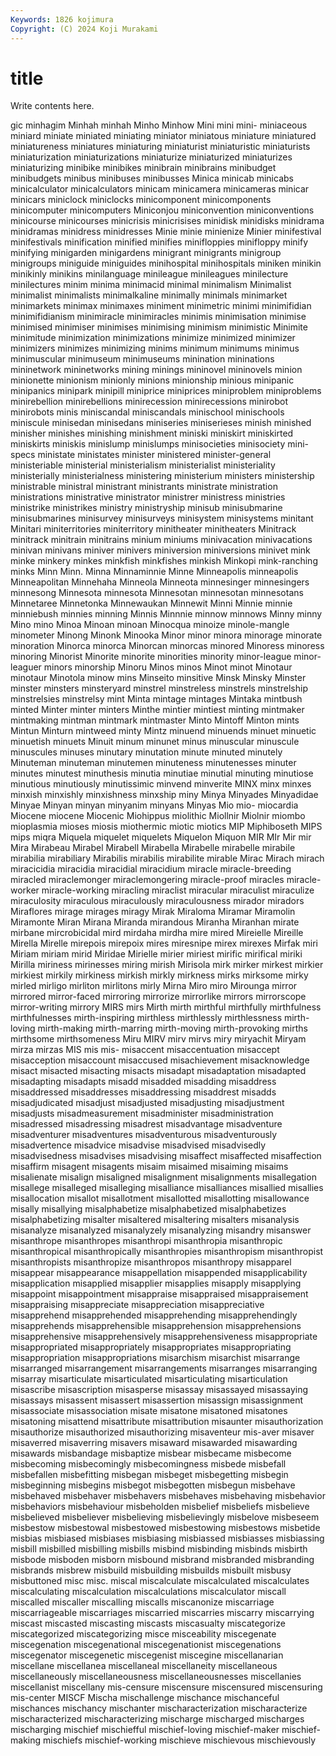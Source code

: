 ```yaml
---
Keywords: 1826 kojimura
Copyright: (C) 2024 Koji Murakami
---
```


# title

Write contents here.



gic minhagim Minhah minhah Minho Minhow Mini mini mini-
miniaceous miniard miniate miniated miniating miniator miniatous miniature miniatured miniatureness
miniatures miniaturing miniaturist miniaturistic miniaturists miniaturization miniaturizations miniaturize miniaturized miniaturizes
miniaturizing minibike minibikes minibrain minibrains minibudget minibudgets minibus minibuses minibusses
Minica minicab minicabs minicalculator minicalculators minicam minicamera minicameras minicar minicars
miniclock miniclocks minicomponent minicomponents minicomputer minicomputers Miniconjou miniconvention miniconventions minicourse
minicourses minicrisis minicrisises minidisk minidisks minidrama minidramas minidress minidresses Minie
minie minienize Minier minifestival minifestivals minification minified minifies minifloppies minifloppy
minify minifying minigarden minigardens minigrant minigrants minigroup minigroups miniguide miniguides
minihospital minihospitals miniken minikin minikinly minikins minilanguage minileague minileagues minilecture
minilectures minim minima minimacid minimal minimalism Minimalist minimalist minimalists minimalkaline
minimally minimals minimarket minimarkets minimax minimaxes miniment minimetric minimi minimifidian
minimifidianism minimiracle minimiracles minimis minimisation minimise minimised minimiser minimises minimising
minimism minimistic Minimite minimitude minimization minimizations minimize minimized minimizer minimizers
minimizes minimizing minims minimum minimums minimus minimuscular minimuseum minimuseums minination
mininations mininetwork mininetworks mining minings mininovel mininovels minion minionette minionism
minionly minions minionship minious minipanic minipanics minipark minipill miniprice miniprices
miniproblem miniproblems minirebellion minirebellions minirecession minirecessions minirobot minirobots minis miniscandal
miniscandals minischool minischools miniscule minisedan minisedans miniseries miniserieses minish minished
minisher minishes minishing minishment miniski miniskirt miniskirted miniskirts miniskis minislump
minislumps minisocieties minisociety mini-specs ministate ministates minister ministered minister-general ministeriable
ministerial ministerialism ministerialist ministeriality ministerially ministerialness ministering ministerium ministers ministership
ministrable ministral ministrant ministrants ministrate ministration ministrations ministrative ministrator ministrer
ministress ministries ministrike ministrikes ministry ministryship minisub minisubmarine minisubmarines minisurvey
minisurveys minisystem minisystems minitant Minitari miniterritories miniterritory minitheater minitheaters Minitrack
minitrack minitrain minitrains minium miniums minivacation minivacations minivan minivans miniver
minivers miniversion miniversions minivet mink minke minkery minkes minkfish minkfishes
minkish Minkopi mink-ranching minks Minn Minn. Minna Minnaminnie Minne Minneapolis
minneapolis Minneapolitan Minnehaha Minneola Minneota minnesinger minnesingers minnesong Minnesota minnesota
Minnesotan minnesotan minnesotans Minnetaree Minnetonka Minnewaukan Minnewit Minni Minnie minnie
minniebush minnies minning Minnis Minnnie minnow minnows Minny minny Mino
mino Minoa Minoan minoan Minocqua minoize minole-mangle minometer Minong Minonk
Minooka Minor minor minora minorage minorate minoration Minorca minorca Minorcan
minorcas minored Minoress minoress minoring Minorist Minorite minorite minorities minority
minor-league minor-leaguer minors minorship Minoru Minos minos Minot minot Minotaur
minotaur Minotola minow mins Minseito minsitive Minsk Minsky Minster minster
minsters minsteryard minstrel minstreless minstrels minstrelship minstrelsies minstrelsy mint Minta
mintage mintages Mintaka mintbush minted Minter minter minters Minthe mintier
mintiest minting mintmaker mintmaking mintman mintmark mintmaster Minto Mintoff Minton
mints Mintun Minturn mintweed minty Mintz minuend minuends minuet minuetic
minuetish minuets Minuit minum minunet minus minuscular minuscule minuscules minuses
minutary minutation minute minuted minutely Minuteman minuteman minutemen minuteness minutenesses
minuter minutes minutest minuthesis minutia minutiae minutial minuting minutiose minutious
minutiously minutissimic minvend minverite MINX minx minxes minxish minxishly minxishness
minxship miny Minya Minyades Minyadidae Minyae Minyan minyan minyanim minyans
Minyas Mio mio- miocardia Miocene miocene Miocenic Miohippus miolithic Miollnir
Miolnir miombo mioplasmia mioses miosis miothermic miotic miotics MIP Miphiboseth
MIPS mips miqra Miquela miquelet miquelets Miquelon Miquon MIR MIr
Mir mir Mira Mirabeau Mirabel Mirabell Mirabella Mirabelle mirabelle mirabile
mirabilia mirabiliary Mirabilis mirabilis mirabilite mirable Mirac Mirach mirach miracicidia
miracidia miracidial miracidium miracle miracle-breeding miracled miraclemonger miraclemongering miracle-proof miracles
miracle-worker miracle-working miracling miraclist miracular miraculist miraculize miraculosity miraculous miraculously
miraculousness mirador miradors Miraflores mirage mirages miragy Mirak Miraloma Miramar
Miramolin Miramonte Miran Mirana Miranda mirandous Miranha Miranhan mirate mirbane
mircrobicidal mird mirdaha mirdha mire mired Mireielle Mireille Mirella Mirelle
mirepois mirepoix mires miresnipe mirex mirexes Mirfak miri Miriam miriam
mirid Miridae Mirielle mirier miriest mirific mirifical miriki Mirilla miriness
mirinesses miring mirish Mirisola mirk mirker mirkest mirkier mirkiest mirkily
mirkiness mirkish mirkly mirkness mirks mirksome mirky mirled mirligo mirliton
mirlitons mirly Mirna Miro miro Mirounga mirror mirrored mirror-faced mirroring
mirrorize mirrorlike mirrors mirrorscope mirror-writing mirrory MIRS mirs Mirth mirth
mirthful mirthfully mirthfulness mirthfulnesses mirth-inspiring mirthless mirthlessly mirthlessness mirth-loving mirth-making
mirth-marring mirth-moving mirth-provoking mirths mirthsome mirthsomeness Miru MIRV mirv mirvs
miry miryachit Miryam mirza mirzas MIS mis mis- misaccent misaccentuation
misaccept misacception misaccount misaccused misachievement misacknowledge misact misacted misacting misacts
misadapt misadaptation misadapted misadapting misadapts misadd misadded misadding misaddress misaddressed
misaddresses misaddressing misaddrest misadds misadjudicated misadjust misadjusted misadjusting misadjustment misadjusts
misadmeasurement misadminister misadministration misadressed misadressing misadrest misadvantage misadventure misadventurer misadventures
misadventurous misadventurously misadvertence misadvice misadvise misadvised misadvisedly misadvisedness misadvises misadvising
misaffect misaffected misaffection misaffirm misagent misagents misaim misaimed misaiming misaims
misalienate misalign misaligned misalignment misalignments misallegation misallege misalleged misalleging misalliance
misalliances misallied misallies misallocation misallot misallotment misallotted misallotting misallowance misally
misallying misalphabetize misalphabetized misalphabetizes misalphabetizing misalter misaltered misaltering misalters misanalysis
misanalyze misanalyzed misanalyzely misanalyzing misandry misanswer misanthrope misanthropes misanthropi misanthropia
misanthropic misanthropical misanthropically misanthropies misanthropism misanthropist misanthropists misanthropize misanthropos misanthropy
misapparel misappear misappearance misappellation misappended misapplicability misapplication misapplied misapplier misapplies
misapply misapplying misappoint misappointment misappraise misappraised misappraisement misappraising misappreciate misappreciation
misappreciative misapprehend misapprehended misapprehending misapprehendingly misapprehends misapprehensible misapprehension misapprehensions misapprehensive
misapprehensively misapprehensiveness misappropriate misappropriated misappropriately misappropriates misappropriating misappropriation misappropriations misarchism
misarchist misarrange misarranged misarrangement misarrangements misarranges misarranging misarray misarticulate misarticulated
misarticulating misarticulation misascribe misascription misasperse misassay misassayed misassaying misassays misassent
misassert misassertion misassign misassignment misassociate misassociation misate misatone misatoned misatones
misatoning misattend misattribute misattribution misaunter misauthorization misauthorize misauthorized misauthorizing misaventeur
mis-aver misaver misaverred misaverring misavers misaward misawarded misawarding misawards misbandage
misbaptize misbear misbecame misbecome misbecoming misbecomingly misbecomingness misbede misbefall misbefallen
misbefitting misbegan misbeget misbegetting misbegin misbeginning misbegins misbegot misbegotten misbegun
misbehave misbehaved misbehaver misbehavers misbehaves misbehaving misbehavior misbehaviors misbehaviour misbeholden
misbelief misbeliefs misbelieve misbelieved misbeliever misbelieving misbelievingly misbelove misbeseem misbestow
misbestowal misbestowed misbestowing misbestows misbetide misbias misbiased misbiases misbiasing misbiassed
misbiasses misbiassing misbill misbilled misbilling misbills misbind misbinding misbinds misbirth
misbode misboden misborn misbound misbrand misbranded misbranding misbrands misbrew misbuild
misbuilding misbuilds misbuilt misbusy misbuttoned misc misc. miscal miscalculate miscalculated
miscalculates miscalculating miscalculation miscalculations miscalculator miscall miscalled miscaller miscalling miscalls
miscanonize miscarriage miscarriageable miscarriages miscarried miscarries miscarry miscarrying miscast miscasted
miscasting miscasts miscasualty miscategorize miscategorized miscategorizing misce misceability miscegenate miscegenation
miscegenational miscegenationist miscegenations miscegenator miscegenetic miscegenist miscegine miscellanarian miscellane miscellanea
miscellaneal miscellaneity miscellaneous miscellaneously miscellaneousness miscellaneousnesses miscellanies miscellanist miscellany mis-censure
miscensure miscensured miscensuring mis-center MISCF Mischa mischallenge mischance mischanceful mischances
mischancy mischanter mischaracterization mischaracterize mischaracterized mischaracterizing mischarge mischarged mischarges mischarging
mischief mischiefful mischief-loving mischief-maker mischief-making mischiefs mischief-working mischieve mischievous mischievously
